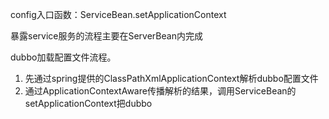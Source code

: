 config入口函数：ServiceBean.setApplicationContext

暴露service服务的流程主要在ServerBean内完成


dubbo加载配置文件流程。
1. 先通过spring提供的ClassPathXmlApplicationContext解析dubbo配置文件
2. 通过ApplicationContextAware传播解析的结果，调用ServiceBean的setApplicationContext把dubbo
